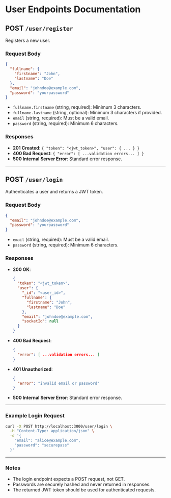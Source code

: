 # User Endpoints Documentation

## POST `/user/register`

Registers a new user.

### Request Body

```json
{
  "fullname": {
    "firstname": "John",
    "lastname": "Doe"
  },
  "email": "johndoe@example.com",
  "password": "yourpassword"
}
```

- `fullname.firstname` (string, required): Minimum 3 characters.
- `fullname.lastname` (string, optional): Minimum 3 characters if provided.
- `email` (string, required): Must be a valid email.
- `password` (string, required): Minimum 6 characters.

### Responses

- **201 Created**: `{ "token": "<jwt_token>", "user": { ... } }`
- **400 Bad Request**: `{ "error": [ ...validation errors... ] }`
- **500 Internal Server Error**: Standard error response.

---

## POST `/user/login`

Authenticates a user and returns a JWT token.

### Request Body

```json
{
  "email": "johndoe@example.com",
  "password": "yourpassword"
}
```

- `email` (string, required): Must be a valid email.
- `password` (string, required): Minimum 6 characters.

### Responses

- **200 OK**:  
  ```json
  {
    "token": "<jwt_token>",
    "user": {
      "_id": "<user_id>",
      "fullname": {
        "firstname": "John",
        "lastname": "Doe"
      },
      "email": "johndoe@example.com",
      "socketId": null
    }
  }
  ```
- **400 Bad Request**:  
  ```json
  {
    "error": [ ...validation errors... ]
  }
  ```
- **401 Unauthorized**:  
  ```json
  {
    "error": "invalid email or password"
  }
  ```
- **500 Internal Server Error**: Standard error response.

---

### Example Login Request

```bash
curl -X POST http://localhost:3000/user/login \
  -H "Content-Type: application/json" \
  -d '{
    "email": "alice@example.com",
    "password": "securepass"
  }'
```

---

### Notes

- The login endpoint expects a POST request, not GET.
- Passwords are securely hashed and never returned in responses.
- The returned JWT token should be used for authenticated requests.